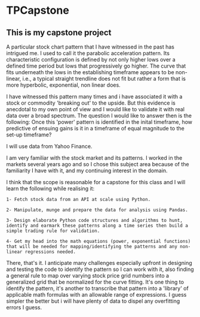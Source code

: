 # TPCapstone

## This is my capstone project

A particular stock chart pattern that I have witnessed in the past has intrigued me. I used to call it the parabolic acceleration pattern. Its characteristic configuration is defined by not only higher lows over a defined time period but lows that progressively go higher. The curve that fits underneath the lows in the establishing timeframe appears to be non- linear, i.e., a typical straight trendline does not fit but rather a form that is more  hyperbolic, exponential, non linear does.

I have witnessed this pattern many times and i have associated it with a stock or commodity 'breaking out' to the upside. But this evidence is anecdotal to my own point of view and I would like to validate it with real data over a broad spectrum. The question I would like to answer then is the following: Once this 'power' pattern is identified in the inital timeframe, how predictive of ensuing gains is it in a timeframe of equal magnitude to the set-up timeframe?

I will use data from Yahoo Finance.

I am very familiar with the stock market and its patterns. I worked in the markets several years ago and so I chose this subject area because of the familiarity I have with it, and my continuing interest in the domain.

I think that the scope is reasonable for a capstone for this class and I will learn the following while realising it:

	1- Fetch stock data from an API at scale using Python.

	2- Manipulate, munge and prepare the data for analysis using Pandas.

	3- Design elaborate Python code structures and algorithms to hunt, identify and earmark these patterns along a time series then build a simple trading rule for validation.

	4- Get my head into the math equations (power, exponential functions) that will be needed for mapping/identifying the patterns and any non-linear regressions needed.

There, that's it. I anticipate many challenges especially upfront in designing and testing the code to identify the pattern so I can work with it, also finding a general rule to map over varying stock price grid numbers into a generalized grid that be normalized for the curve fitting. It's one thing to identify the pattern, it's another to transcribe that pattern into a 'library' of applicable math formulas with an allowable range of expressions. I guess simpler the better but i will have plenty of data to dispel any overfitting errors I guess.


	

